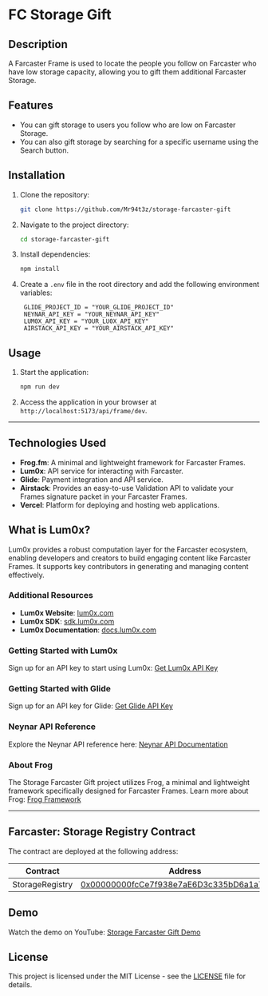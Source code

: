 # FC Storage Gift

## Description
A Farcaster Frame is used to locate the people you follow on Farcaster who have low storage capacity, allowing you to gift them additional Farcaster Storage.

## Features
- You can gift storage to users you follow who are low on Farcaster Storage.
- You can also gift storage by searching for a specific username using the Search button.

## Installation
1. Clone the repository:
   ```bash
   git clone https://github.com/Mr94t3z/storage-farcaster-gift
   ```
2. Navigate to the project directory:
   ```bash
   cd storage-farcaster-gift
   ```
3. Install dependencies:
   ```bash
   npm install
   ```
4. Create a `.env` file in the root directory and add the following environment variables:
   ```plaintext
    GLIDE_PROJECT_ID = "YOUR_GLIDE_PROJECT_ID"
    NEYNAR_API_KEY = "YOUR_NEYNAR_API_KEY"
    LUM0X_API_KEY = "YOUR_LU0X_API_KEY"
    AIRSTACK_API_KEY = "YOUR_AIRSTACK_API_KEY"
   ```

## Usage
1. Start the application:
   ```bash
   npm run dev
   ```
2. Access the application in your browser at `http://localhost:5173/api/frame/dev`.

---

## Technologies Used
- **Frog.fm**: A minimal and lightweight framework for Farcaster Frames.
- **Lum0x**: API service for interacting with Farcaster.
- **Glide**: Payment integration and API service.
- **Airstack**: Provides an easy-to-use Validation API to validate your Frames signature packet in your Farcaster Frames.
- **Vercel**: Platform for deploying and hosting web applications.

## What is Lum0x?
Lum0x provides a robust computation layer for the Farcaster ecosystem, enabling developers and creators to build engaging content like Farcaster Frames. It supports key contributors in generating and managing content effectively.

### Additional Resources
- **Lum0x Website**: [lum0x.com](https://lum0x.com)
- **Lum0x SDK**: [sdk.lum0x.com](https://sdk.lum0x.com)
- **Lum0x Documentation**: [docs.lum0x.com](https://docs.lum0x.com)

### Getting Started with Lum0x
Sign up for an API key to start using Lum0x: [Get Lum0x API Key](https://buildathon.lum0x.com/)

### Getting Started with Glide
Sign up for an API key for Glide: [Get Glide API Key](https://paywithglide.xyz/)

### Neynar API Reference
Explore the Neynar API reference here: [Neynar API Documentation](https://docs.neynar.com/reference/neynar-farcaster-api-overview)

### About Frog
The Storage Farcaster Gift project utilizes Frog, a minimal and lightweight framework specifically designed for Farcaster Frames. Learn more about Frog: [Frog Framework](https://frog.fm/)

---

## Farcaster: Storage Registry Contract
The contract are deployed at the following address:

| Contract       | Address                                      |
|----------------|----------------------------------------------|
| StorageRegistry| [0x00000000fcCe7f938e7aE6D3c335bD6a1a7c593D](https://optimistic.etherscan.io/address/0x00000000fcce7f938e7ae6d3c335bd6a1a7c593d) |

## Demo
Watch the demo on YouTube: [Storage Farcaster Gift Demo](https://youtu.be/3taIV2N2xIM)

## License
This project is licensed under the MIT License - see the [LICENSE](LICENSE) file for details.